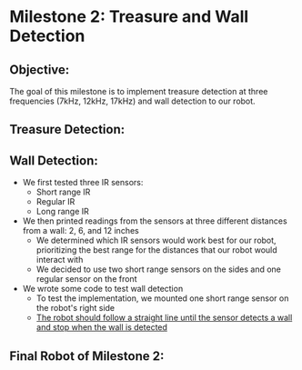 # Milestone 2: Treasure and Wall Detection

## Objective:
The goal of this milestone is to implement treasure detection at three frequencies (7kHz, 12kHz, 17kHz) and wall detection to our robot.

## Treasure Detection:

## Wall Detection:
* We first tested three IR sensors:  
  * Short range IR  
  * Regular IR  
  * Long range IR  
* We then printed readings from the sensors at three different distances from a wall: 2, 6, and 12 inches  
  * We determined which IR sensors would work best for our robot, prioritizing the best range for the distances that our robot would interact with  
  * We decided to use two short range sensors on the sides and one regular sensor on the front  
* We wrote some code to test wall detection  
  * To test the implementation, we mounted one short range sensor on the robot's right side  
  * [The robot should follow a straight line until the sensor detects a wall and stop when the wall is detected](https://youtu.be/_vbiJvubCpY)

## Final Robot of Milestone 2:

